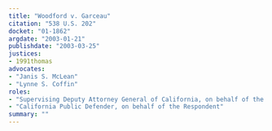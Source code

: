 ```yaml
---
title: "Woodford v. Garceau"
citation: "538 U.S. 202"
docket: "01-1862"
argdate: "2003-01-21"
publishdate: "2003-03-25"
justices:
- 1991thomas
advocates:
- "Janis S. McLean"
- "Lynne S. Coffin"
roles:
- "Supervising Deputy Attorney General of California, on behalf of the Petitioner"
- "California Public Defender, on behalf of the Respondent"
summary: ""
---
```


